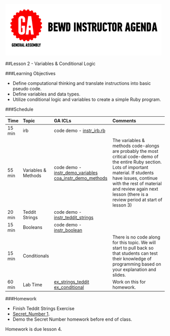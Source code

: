 
![GeneralAssemb.ly](../assets/ICL_icons/instr_agenda.png)


##Lesson 2 - Variables & Conditional Logic

###Learning Objectives


*	Define computational thinking and translate instructions into basic pseudo code.
*	Define variables and data types.
*	Utilize conditional logic and variables to create a simple Ruby program.


###Schedule


| Time        | Topic| GA ICLs| Comments |
| ------------- |:-------------|:-------------------|:-------------------|
| 15 min | irb| code demo - [instr_irb.rb](instr_code_demos/instr_irb.rb) | |
| 55 min | Variables & Methods | code demo - [instr_demo_variables](instr_code_demos/instr_demo_variables.rb)<br/>[coa_instr_demo_methods](instr_code_demos/instr_demo_methods.rb)| The variables & methods code-alongs are probably the most critical code-demo of the entire Ruby section. Lots of important material. If students have issues, continue with the rest of material and review again next lesson (there is a review period at start of lesson 3) |
| 20 min | Teddit Strings | code demo - [instr_teddit_strings](instr_code_demos/instr_teddit_strings.rb)| |
| 15 min | Booleans | code demo - [instr_boolean](instr_code_demos/instr_boolean.rb) | |
| 15 min | Conditionals |  | There is no code along for this topic. We will start to pull back so that students can test their knowledge of programming based on your explanation and slides. |
| 60 min | Lab Time | [ex_strings_teddit](instr_exercise_notes)<br>[ex_conditional](instr_exercise_notes) | Work on this for homework. |

###Homework

- Finish Teddit Strings Exercise
-	[Secret_Number 1](homework/HW_01.rb).
-	Demo the Secret Number homework before end of class.

Homework is due lesson 4.
